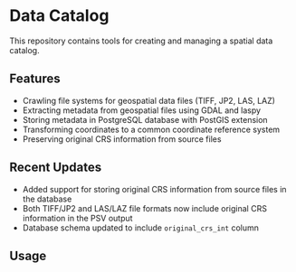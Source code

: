 # Data Catalog

This repository contains tools for creating and managing a spatial data catalog.

## Features

- Crawling file systems for geospatial data files (TIFF, JP2, LAS, LAZ)
- Extracting metadata from geospatial files using GDAL and laspy
- Storing metadata in PostgreSQL database with PostGIS extension
- Transforming coordinates to a common coordinate reference system
- Preserving original CRS information from source files

## Recent Updates

- Added support for storing original CRS information from source files in the database
- Both TIFF/JP2 and LAS/LAZ file formats now include original CRS information in the PSV output
- Database schema updated to include `original_crs_int` column

## Usage

